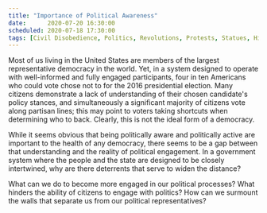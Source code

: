 ```yaml
---
title: "Importance of Political Awareness"
date:      2020-07-20 16:30:00
scheduled: 2020-07-18 17:30:00
tags: [Civil Disobedience, Politics, Revolutions, Protests, Statues, History]
---
```

Most of us living in the United States are members of the largest representative democracy in the world. Yet, in a system designed to operate with well-informed and fully engaged participants, four in ten Americans who could vote chose not to for the 2016 presidential election. Many citizens demonstrate a lack of understanding of their chosen candidate's policy stances, and simultaneously a significant majority of citizens vote along partisan lines; this may point to voters taking shortcuts when determining who to back. Clearly, this is not the ideal form of a democracy.

While it seems obvious that being politically aware and politically active are important to the health of any democracy, there seems to be a gap between that understanding and the reality of political engagement. In a government system where the people and the state are designed to be closely intertwined, why are there deterrents that serve to widen the distance?

What can we do to become more engaged in our political processes? What hinders the ability of citizens to engage with politics? How can we surmount the walls that separate us from our political representatives?
